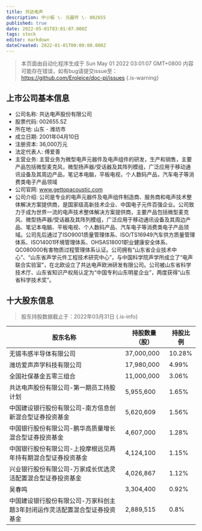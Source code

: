 ```yaml
---
title: 共达电声
description: 中小板 \- 元器件 \- 002655
published: true
date: 2022-05-01T03:01:07.000Z
tags: stock
editor: markdown
dateCreated: 2022-01-01T00:00:00.000Z
---
```


> 本页面由自动化程序生成于 Sun May 01 2022 03:01:07 GMT+0800
> 内容可能存在错误，如有bug请提交issue至：https://github.com/Eroleice/doc-pi/issues
{.is-warning}

## 上市公司基本信息
- 公司名称: 共达电声股份有限公司
- 股票代码: 002655.SZ
- 所在地: 山东 - 潍坊市
- 成立日期: 2001年04月10日
- 注册资本: 36,000万元
- 法定代表人: 傅爱善
- 主营业务: 主营业务为微型电声元器件及电声组件的研发，生产和销售，主要产品包括微型麦克风，微型扬声器/受话器及其阵列模组，广泛应用于移动通讯设备及其周边产品，笔记本电脑，平板电视，个人数码产品，汽车电子等消费类电子产品领域
- 公司官网: www.gettopacoustic.com
- 公司介绍: 公司是专业的电声元器件及电声组件制造商、服务商和电声技术整体解决方案提供商，是国家级高新技术企业、中国电子元件百强企业。公司致力于成为世界一流的电声技术整体解决方案提供商，主要产品包括微型麦克风、微型扬声器/受话器及其阵列模组，广泛应用于移动通讯设备及其周边产品、笔记本电脑、平板电视、个人数码产品、汽车电子等消费类电子产品领域。公司先后通过了ISO9001质量管理体系、ISO/TS16949汽车供方质量管理体系、ISO14001环境管理体系、OHSAS18001职业健康安全体系、QC080000有害物质过程管理体系认证。公司拥有“山东省企业技术中心”、“山东省声学元件工程技术研究中心”，与中国科学院声学所成立了“电声联合实验室”，在北欧设立了共达电声欧洲研发有限公司。公司被山东省科学技术厅、山东省知识产权局认定为“中国专利山东明星企业”，两度获得“山东省科学技术奖”。


## 十大股东信息
> 股东持股数据截止于：2022年03月31日
{.is-info}

| 股东名称 | 持股数量（股） | 持股比例 |
| --- | --- | --- |
| 无锡韦感半导体有限公司 | 37,000,000 | 10.28% |
| 潍坊爱声声学科技有限公司 | 17,980,000 | 4.99% |
| 全国社保基金五零三组合 | 11,000,000 | 3.06% |
| 共达电声股份有限公司-第一期员工持股计划 | 5,955,600 | 1.65% |
| 中国建设银行股份有限公司-南方信息创新混合型证券投资基金 | 5,620,609 | 1.56% |
| 中国银行股份有限公司-鹏华高质量增长混合型证券投资基金 | 4,607,000 | 1.28% |
| 中国银行股份有限公司-上投摩根远见两年持有期混合型证券投资基金 | 4,124,100 | 1.15% |
| 兴业银行股份有限公司-万家成长优选灵活配置混合型证券投资基金 | 4,026,867 | 1.12% |
| 吴春鸣 | 3,304,400 | 0.92% |
| 中国建设银行股份有限公司-万家科创主题3年封闭运作灵活配置混合型证券投资基金 | 2,889,515 | 0.8% |




